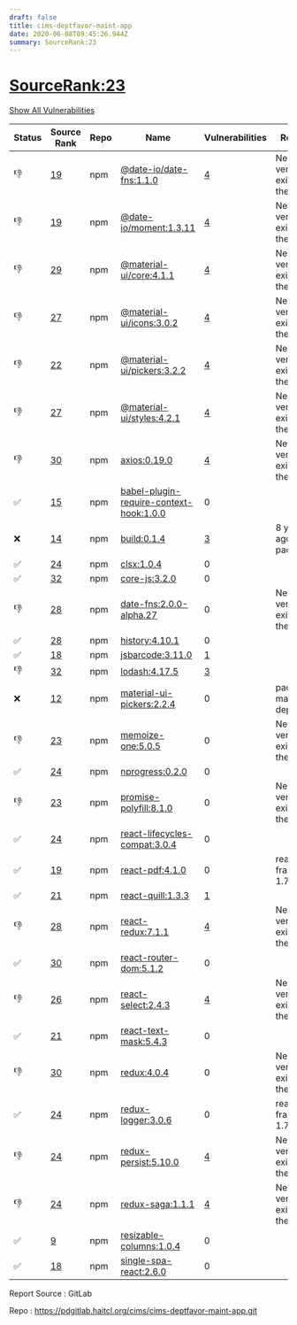 ```yaml
---
draft: false
title: cims-deptfavor-maint-app
date: 2020-06-08T09:45:26.944Z
summary: SourceRank:23
---
```


# <u>SourceRank:23</u>

<a onclick="var x=document.getElementsByName('vulnerabilities');var y=[...x].filter(e=>e.style.display=='none').length==0?'none':'block';x.forEach(e=>e.style.display=y);this.innerHTML=y=='none'?'Show All Vulnerabilities':'Hide All Vulnerabilities'" href="javascript:void(0)">Show All Vulnerabilities</a>

| Status | Source<br/>Rank | Repo | Name | Vulnerabilities | Remarks |
| - | - | - | - | - | - |
|👎|[19](https://libraries.io/npm/@date-io/date-fns/sourcerank)|npm|[@date-io/date-fns:1.1.0](https://www.npmjs.com/package/@date-io/date-fns)|<a href="javascript:void(0)" onclick='var x=document.getElementById("@date-io/date-fns:1.1.0-vulnerabilities");x.style.display=x.style.display!="none"?"none":"block"'>4</a><div name='vulnerabilities' style='display:none' id='@date-io/date-fns:1.1.0-vulnerabilities'>[✅sonatype-2019-0467](/vulnerabilities/sonatype-2019-0467/)<br />[✅sonatype-2019-0206](/vulnerabilities/sonatype-2019-0206/)<br />[✅sonatype-2012-0022](/vulnerabilities/sonatype-2012-0022/)<br />[✅CVE-2020-7608](/vulnerabilities/cve-2020-7608/)</div>|Newer version existed in the list|
|👎|[19](https://libraries.io/npm/@date-io/moment/sourcerank)|npm|[@date-io/moment:1.3.11](https://www.npmjs.com/package/@date-io/moment)|<a href="javascript:void(0)" onclick='var x=document.getElementById("@date-io/moment:1.3.11-vulnerabilities");x.style.display=x.style.display!="none"?"none":"block"'>4</a><div name='vulnerabilities' style='display:none' id='@date-io/moment:1.3.11-vulnerabilities'>[✅sonatype-2019-0467](/vulnerabilities/sonatype-2019-0467/)<br />[✅sonatype-2019-0206](/vulnerabilities/sonatype-2019-0206/)<br />[✅sonatype-2012-0022](/vulnerabilities/sonatype-2012-0022/)<br />[✅CVE-2020-7608](/vulnerabilities/cve-2020-7608/)</div>|Newer version existed in the list|
|👎|[29](https://libraries.io/npm/@material-ui/core/sourcerank)|npm|[@material-ui/core:4.1.1](https://www.npmjs.com/package/@material-ui/core)|<a href="javascript:void(0)" onclick='var x=document.getElementById("@material-ui/core:4.1.1-vulnerabilities");x.style.display=x.style.display!="none"?"none":"block"'>4</a><div name='vulnerabilities' style='display:none' id='@material-ui/core:4.1.1-vulnerabilities'>[✅sonatype-2019-0467](/vulnerabilities/sonatype-2019-0467/)<br />[✅sonatype-2019-0206](/vulnerabilities/sonatype-2019-0206/)<br />[✅sonatype-2012-0022](/vulnerabilities/sonatype-2012-0022/)<br />[✅CVE-2020-7608](/vulnerabilities/cve-2020-7608/)</div>|Newer version existed in the list|
|👎|[27](https://libraries.io/npm/@material-ui/icons/sourcerank)|npm|[@material-ui/icons:3.0.2](https://www.npmjs.com/package/@material-ui/icons)|<a href="javascript:void(0)" onclick='var x=document.getElementById("@material-ui/icons:3.0.2-vulnerabilities");x.style.display=x.style.display!="none"?"none":"block"'>4</a><div name='vulnerabilities' style='display:none' id='@material-ui/icons:3.0.2-vulnerabilities'>[✅sonatype-2019-0467](/vulnerabilities/sonatype-2019-0467/)<br />[✅sonatype-2019-0206](/vulnerabilities/sonatype-2019-0206/)<br />[✅sonatype-2012-0022](/vulnerabilities/sonatype-2012-0022/)<br />[✅CVE-2020-7608](/vulnerabilities/cve-2020-7608/)</div>|Newer version existed in the list|
|👎|[22](https://libraries.io/npm/@material-ui/pickers/sourcerank)|npm|[@material-ui/pickers:3.2.2](https://www.npmjs.com/package/@material-ui/pickers)|<a href="javascript:void(0)" onclick='var x=document.getElementById("@material-ui/pickers:3.2.2-vulnerabilities");x.style.display=x.style.display!="none"?"none":"block"'>4</a><div name='vulnerabilities' style='display:none' id='@material-ui/pickers:3.2.2-vulnerabilities'>[✅sonatype-2019-0467](/vulnerabilities/sonatype-2019-0467/)<br />[✅sonatype-2019-0206](/vulnerabilities/sonatype-2019-0206/)<br />[✅sonatype-2012-0022](/vulnerabilities/sonatype-2012-0022/)<br />[✅CVE-2020-7608](/vulnerabilities/cve-2020-7608/)</div>|Newer version existed in the list|
|👎|[27](https://libraries.io/npm/@material-ui/styles/sourcerank)|npm|[@material-ui/styles:4.2.1](https://www.npmjs.com/package/@material-ui/styles)|<a href="javascript:void(0)" onclick='var x=document.getElementById("@material-ui/styles:4.2.1-vulnerabilities");x.style.display=x.style.display!="none"?"none":"block"'>4</a><div name='vulnerabilities' style='display:none' id='@material-ui/styles:4.2.1-vulnerabilities'>[✅sonatype-2019-0467](/vulnerabilities/sonatype-2019-0467/)<br />[✅sonatype-2019-0206](/vulnerabilities/sonatype-2019-0206/)<br />[✅sonatype-2012-0022](/vulnerabilities/sonatype-2012-0022/)<br />[✅CVE-2020-7608](/vulnerabilities/cve-2020-7608/)</div>|Newer version existed in the list|
|👎|[30](https://libraries.io/npm/axios/sourcerank)|npm|[axios:0.19.0](https://www.npmjs.com/package/axios)|<a href="javascript:void(0)" onclick='var x=document.getElementById("axios:0.19.0-vulnerabilities");x.style.display=x.style.display!="none"?"none":"block"'>4</a><div name='vulnerabilities' style='display:none' id='axios:0.19.0-vulnerabilities'>[✅sonatype-2019-0467](/vulnerabilities/sonatype-2019-0467/)<br />[✅sonatype-2019-0206](/vulnerabilities/sonatype-2019-0206/)<br />[✅sonatype-2012-0022](/vulnerabilities/sonatype-2012-0022/)<br />[✅CVE-2020-7608](/vulnerabilities/cve-2020-7608/)</div>|Newer version existed in the list|
|✅|[15](https://libraries.io/npm/babel-plugin-require-context-hook/sourcerank)|npm|[babel-plugin-require-context-hook:1.0.0](https://www.npmjs.com/package/babel-plugin-require-context-hook)|0||
|❌|[14](https://libraries.io/npm/build/sourcerank)|npm|[build:0.1.4](https://www.npmjs.com/package/build)|<a href="javascript:void(0)" onclick='var x=document.getElementById("build:0.1.4-vulnerabilities");x.style.display=x.style.display!="none"?"none":"block"'>3</a><div name='vulnerabilities' style='display:none' id='build:0.1.4-vulnerabilities'>[sonatype-2017-0363](/vulnerabilities/sonatype-2017-0363/)<br />[sonatype-2015-0010](/vulnerabilities/sonatype-2015-0010/)<br />[✅sonatype-2019-0467](/vulnerabilities/sonatype-2019-0467/)</div>|8 years ago package|
|✅|[24](https://libraries.io/npm/clsx/sourcerank)|npm|[clsx:1.0.4](https://www.npmjs.com/package/clsx)|0||
|✅|[32](https://libraries.io/npm/core-js/sourcerank)|npm|[core-js:3.2.0](https://www.npmjs.com/package/core-js)|0||
|👎|[28](https://libraries.io/npm/date-fns/sourcerank)|npm|[date-fns:2.0.0-alpha.27](https://www.npmjs.com/package/date-fns)|0|Newer version existed in the list|
|✅|[28](https://libraries.io/npm/history/sourcerank)|npm|[history:4.10.1](https://www.npmjs.com/package/history)|0||
|✅|[18](https://libraries.io/npm/jsbarcode/sourcerank)|npm|[jsbarcode:3.11.0](https://www.npmjs.com/package/jsbarcode)|<a href="javascript:void(0)" onclick='var x=document.getElementById("jsbarcode:3.11.0-vulnerabilities");x.style.display=x.style.display!="none"?"none":"block"'>1</a><div name='vulnerabilities' style='display:none' id='jsbarcode:3.11.0-vulnerabilities'>[✅sonatype-2019-0115](/vulnerabilities/sonatype-2019-0115/)</div>||
|👎|[32](https://libraries.io/npm/lodash/sourcerank)|npm|[lodash:4.17.5](https://www.npmjs.com/package/lodash)|<a href="javascript:void(0)" onclick='var x=document.getElementById("lodash:4.17.5-vulnerabilities");x.style.display=x.style.display!="none"?"none":"block"'>3</a><div name='vulnerabilities' style='display:none' id='lodash:4.17.5-vulnerabilities'>[✅CVE-2018-16487](/vulnerabilities/cve-2018-16487/)<br />[✅CVE-2019-10744](/vulnerabilities/cve-2019-10744/)<br />[✅sonatype-2019-0500](/vulnerabilities/sonatype-2019-0500/)</div>||
|❌|[12](https://libraries.io/npm/material-ui-pickers/sourcerank)|npm|[material-ui-pickers:2.2.4](https://www.npmjs.com/package/material-ui-pickers)|0|package mark as deprecated|
|👎|[23](https://libraries.io/npm/memoize-one/sourcerank)|npm|[memoize-one:5.0.5](https://www.npmjs.com/package/memoize-one)|0|Newer version existed in the list|
|✅|[24](https://libraries.io/npm/nprogress/sourcerank)|npm|[nprogress:0.2.0](https://www.npmjs.com/package/nprogress)|0||
|👎|[23](https://libraries.io/npm/promise-polyfill/sourcerank)|npm|[promise-polyfill:8.1.0](https://www.npmjs.com/package/promise-polyfill)|0|Newer version existed in the list|
|✅|[24](https://libraries.io/npm/react-lifecycles-compat/sourcerank)|npm|[react-lifecycles-compat:3.0.4](https://www.npmjs.com/package/react-lifecycles-compat)|0||
|✅|[19](https://libraries.io/npm/react-pdf/sourcerank)|npm|[react-pdf:4.1.0](https://www.npmjs.com/package/react-pdf)|0|react framework 1.7|
|✅|[21](https://libraries.io/npm/react-quill/sourcerank)|npm|[react-quill:1.3.3](https://www.npmjs.com/package/react-quill)|<a href="javascript:void(0)" onclick='var x=document.getElementById("react-quill:1.3.3-vulnerabilities");x.style.display=x.style.display!="none"?"none":"block"'>1</a><div name='vulnerabilities' style='display:none' id='react-quill:1.3.3-vulnerabilities'>[✅sonatype-2019-0467](/vulnerabilities/sonatype-2019-0467/)</div>||
|👎|[28](https://libraries.io/npm/react-redux/sourcerank)|npm|[react-redux:7.1.1](https://www.npmjs.com/package/react-redux)|<a href="javascript:void(0)" onclick='var x=document.getElementById("react-redux:7.1.1-vulnerabilities");x.style.display=x.style.display!="none"?"none":"block"'>4</a><div name='vulnerabilities' style='display:none' id='react-redux:7.1.1-vulnerabilities'>[✅sonatype-2019-0467](/vulnerabilities/sonatype-2019-0467/)<br />[✅sonatype-2019-0206](/vulnerabilities/sonatype-2019-0206/)<br />[✅sonatype-2012-0022](/vulnerabilities/sonatype-2012-0022/)<br />[✅CVE-2020-7608](/vulnerabilities/cve-2020-7608/)</div>|Newer version existed in the list|
|✅|[30](https://libraries.io/npm/react-router-dom/sourcerank)|npm|[react-router-dom:5.1.2](https://www.npmjs.com/package/react-router-dom)|0||
|👎|[26](https://libraries.io/npm/react-select/sourcerank)|npm|[react-select:2.4.3](https://www.npmjs.com/package/react-select)|<a href="javascript:void(0)" onclick='var x=document.getElementById("react-select:2.4.3-vulnerabilities");x.style.display=x.style.display!="none"?"none":"block"'>4</a><div name='vulnerabilities' style='display:none' id='react-select:2.4.3-vulnerabilities'>[✅sonatype-2019-0467](/vulnerabilities/sonatype-2019-0467/)<br />[✅sonatype-2019-0206](/vulnerabilities/sonatype-2019-0206/)<br />[✅sonatype-2012-0022](/vulnerabilities/sonatype-2012-0022/)<br />[✅CVE-2020-7608](/vulnerabilities/cve-2020-7608/)</div>|Newer version existed in the list|
|✅|[21](https://libraries.io/npm/react-text-mask/sourcerank)|npm|[react-text-mask:5.4.3](https://www.npmjs.com/package/react-text-mask)|0||
|👎|[30](https://libraries.io/npm/redux/sourcerank)|npm|[redux:4.0.4](https://www.npmjs.com/package/redux)|0|Newer version existed in the list|
|✅|[24](https://libraries.io/npm/redux-logger/sourcerank)|npm|[redux-logger:3.0.6](https://www.npmjs.com/package/redux-logger)|0|react framework 1.7|
|👎|[24](https://libraries.io/npm/redux-persist/sourcerank)|npm|[redux-persist:5.10.0](https://www.npmjs.com/package/redux-persist)|<a href="javascript:void(0)" onclick='var x=document.getElementById("redux-persist:5.10.0-vulnerabilities");x.style.display=x.style.display!="none"?"none":"block"'>4</a><div name='vulnerabilities' style='display:none' id='redux-persist:5.10.0-vulnerabilities'>[✅sonatype-2019-0467](/vulnerabilities/sonatype-2019-0467/)<br />[✅sonatype-2019-0206](/vulnerabilities/sonatype-2019-0206/)<br />[✅sonatype-2012-0022](/vulnerabilities/sonatype-2012-0022/)<br />[✅CVE-2020-7608](/vulnerabilities/cve-2020-7608/)</div>|Newer version existed in the list|
|👎|[24](https://libraries.io/npm/redux-saga/sourcerank)|npm|[redux-saga:1.1.1](https://www.npmjs.com/package/redux-saga)|<a href="javascript:void(0)" onclick='var x=document.getElementById("redux-saga:1.1.1-vulnerabilities");x.style.display=x.style.display!="none"?"none":"block"'>4</a><div name='vulnerabilities' style='display:none' id='redux-saga:1.1.1-vulnerabilities'>[✅sonatype-2019-0467](/vulnerabilities/sonatype-2019-0467/)<br />[✅sonatype-2019-0206](/vulnerabilities/sonatype-2019-0206/)<br />[✅sonatype-2012-0022](/vulnerabilities/sonatype-2012-0022/)<br />[✅CVE-2020-7608](/vulnerabilities/cve-2020-7608/)</div>|Newer version existed in the list|
|✅|[9](https://libraries.io/npm/resizable-columns/sourcerank)|npm|[resizable-columns:1.0.4](https://www.npmjs.com/package/resizable-columns)|0||
|✅|[18](https://libraries.io/npm/single-spa-react/sourcerank)|npm|[single-spa-react:2.6.0](https://www.npmjs.com/package/single-spa-react)|0||


Report Source : GitLab

Repo : https://pdgitlab.haitcl.org/cims/cims-deptfavor-maint-app.git
